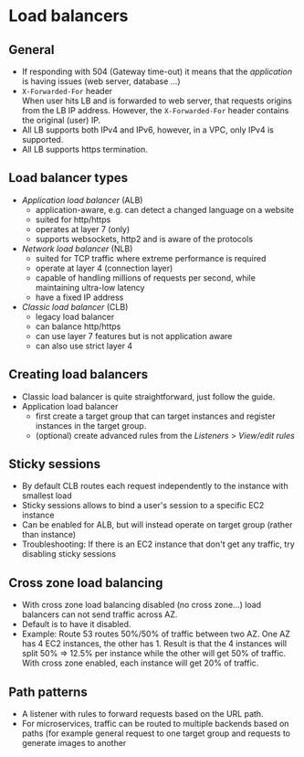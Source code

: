# Load balancers

## General

- If responding with 504 (Gateway time-out) it means that the _application_ is having issues (web server, database …)
- `X-Forwarded-For` header  
  When user hits LB and is forwarded to web server, that requests origins from the LB IP address.
  However, the `X-Forwarded-For` header contains the original (user) IP.
- All LB supports both IPv4 and IPv6, however, in a VPC, only IPv4 is supported.
- All LB supports https termination.

## Load balancer types

- _Application load balancer_ (ALB)
  - application-aware, e.g. can detect a changed language on a website
  - suited for http/https
  - operates at layer 7 (only)
  - supports websockets, http2 and is aware of the protocols
- _Network load balancer_ (NLB)
  - suited for TCP traffic where extreme performance is required
  - operate at layer 4 (connection layer)
  - capable of handling millions of requests per second, while maintaining ultra-low latency
  - have a fixed IP address
- _Classic load balancer_ (CLB)
  - legacy load balancer
  - can balance http/https
  - can use layer 7 features but is not application aware
  - can also use strict layer 4

## Creating load balancers

- Classic load balancer is quite straightforward, just follow the guide.
- Application load balancer
  - first create a target group that can target instances and register instances in the target group.
  - (optional) create advanced rules from the _Listeners_ > _View/edit rules_

## Sticky sessions

- By default CLB routes each request independently to the instance with smallest load
- Sticky sessions allows to bind a user's session to a specific EC2 instance
- Can be enabled for ALB, but will instead operate on target group (rather than instance)
- Troubleshooting: If there is an EC2 instance that don't get any traffic, try disabling sticky sessions

## Cross zone load balancing

- With cross zone load balancing disabled (no cross zone…) load balancers can not send traffic across AZ.
- Default is to have it disabled.
- Example: Route 53 routes 50%/50% of traffic between two AZ. One AZ has 4 EC2 instances, the other has 1. Result is that the 4 instances will split 50% => 12.5% per instance while the other will get 50% of traffic. With cross zone enabled, each instance will get 20% of traffic.

## Path patterns

- A listener with rules to forward requests based on the URL path.
- For microservices, traffic can be routed to multiple backends based on paths (for example general request to one target group and requests to generate images to another
